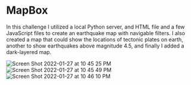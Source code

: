 # MapBox

In this challenge I utilized a local Python server, and HTML file and a few JavaScript files to create an earthquake map with navigable filters. I also created a map that could show the locations of tectonic plates on earth, another to show earthquakes above magnitude 4.5, and finally I added a dark-layered map. 


![Screen Shot 2022-01-27 at 10 45 25 PM](https://user-images.githubusercontent.com/89936913/151500420-87a0140b-f20d-458f-affe-eec6be100ea5.png)
![Screen Shot 2022-01-27 at 10 45 49 PM](https://user-images.githubusercontent.com/89936913/151500465-945bb5c7-36ff-4cc8-b4c1-f122eaa3dc9e.png)
![Screen Shot 2022-01-27 at 10 46 10 PM](https://user-images.githubusercontent.com/89936913/151500508-c22c88ef-7803-4853-b446-4462f8f82db2.png)
